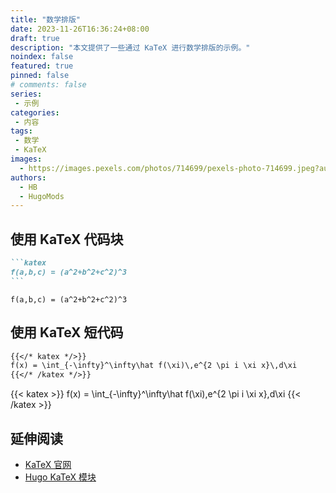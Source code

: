 ```yaml
---
title: "数学排版"
date: 2023-11-26T16:36:24+08:00
draft: true
description: "本文提供了一些通过 KaTeX 进行数学排版的示例。"
noindex: false
featured: true
pinned: false
# comments: false
series:
 - 示例
categories:
 - 内容
tags:
 - 数学
 - KaTeX
images:
  - https://images.pexels.com/photos/714699/pexels-photo-714699.jpeg?auto=compress&cs=tinysrgb&w=1260&h=750&dpr=1
authors:
  - HB
  - HugoMods
---
```


## 使用 KaTeX 代码块

````markdown
```katex
f(a,b,c) = (a^2+b^2+c^2)^3
```
````

```katex
f(a,b,c) = (a^2+b^2+c^2)^3
```

## 使用 KaTeX 短代码

```markdown
{{</* katex */>}}
f(x) = \int_{-\infty}^\infty\hat f(\xi)\,e^{2 \pi i \xi x}\,d\xi
{{</* /katex */>}}
```

{{< katex >}}
f(x) = \int_{-\infty}^\infty\hat f(\xi)\,e^{2 \pi i \xi x}\,d\xi
{{< /katex >}}

## 延伸阅读

- [KaTeX 官网](https://katex.org/)
- [Hugo KaTeX 模块](https://hugomods.com/docs/content/katex/)
